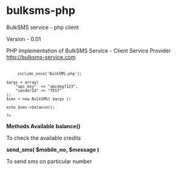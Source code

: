 bulksms-php
===========

BulkSMS service - php client

Version - 0.01

PHP implementation of BulkSMS Service - Client
Service Provider http://bulksms-service.com

<code>
    <?php
    
    include_once('BulkSMS.php');
    
    $args = array(
        "api_key"  => "abcdegf123",
        "senderId" => "TEST"
    );
    $sms = new BulkSMS( $args );
    
    echo $sms->balance();
    
    ?>
</code>

<b>Methods Available</b>
<strong>balance()</strong>
<p>To check the available credits</p>
<strong>send_sms( $mobile_no, $message )</strong>
<p>To send sms on particular number</p>

